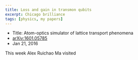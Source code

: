 ```yaml
---
title: Loss and gain in transmon qubits
excerpt: Chicago brilliance
tags: [physics, my papers]
---
```

* Title: Atom-optics simulator of lattice transport phenomena
* [arXiv:1601.05785](https://arxiv.org/abs/1601.05785)
* Jan 21, 2016

This week Alex Ruichao Ma visited
